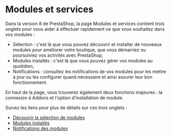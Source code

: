 # Modules et services

Dans la version 8 de PrestaShop, la page Modules et services contient trois onglets pour vous aider à effectuer rapidement ce que vous souhaitez dans vos modules :

* Sélection : c'est là que vous pouvez découvrir et installer de nouveaux modules pour améliorer votre boutique, que vous démarriez ou poursuiviez vos activités avec PrestaShop,
* Modules installés : c'est là que vous pouvez gérer vos modules au quotidien,
* Notifications : consultez les notifications de vos modules pour les mettre à jour ou les configurer quand nécessaire et ainsi assurer leur bon fonctionnement.

En haut de la page, vous trouverez également deux fonctions majeures : la connexion à Addons et l'option d'installation de module.

Suivez les liens pour plus de détails sur ces trois onglets :

* [Découvrir la sélection de modules](selection-modules.md)
* [Modules installés](modules-installes.md)
* [Notifications des modules](notifications-modules.md)
